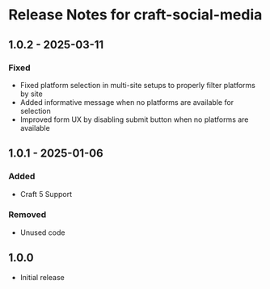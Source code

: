 # Release Notes for craft-social-media

## 1.0.2 - 2025-03-11

### Fixed

- Fixed platform selection in multi-site setups to properly filter platforms by site
- Added informative message when no platforms are available for selection
- Improved form UX by disabling submit button when no platforms are available

## 1.0.1 - 2025-01-06

### Added

- Craft 5 Support

### Removed

- Unused code

## 1.0.0

- Initial release

